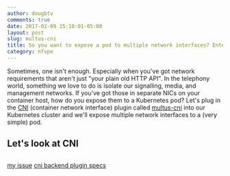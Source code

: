 ```yaml
---
author: dougbtv
comments: true
date: 2017-02-09 15:10:01-05:00
layout: post
slug: multus-cni
title: So you want to expose a pod to multiple network interfaces? Enter Multus-CNI
category: nfvpe
---
```


Sometimes, one isn't enough. Especially when you've got network requirements that aren't just "your plain old HTTP API". In the telephony world, something we love to do is isolate our signalling, media, and management networks. If you've got those in separate NICs on your container host, how do you expose them to a Kubernetes pod? Let's plug in the [CNI](https://github.com/containernetworking/cni) (container network interface) plugin called [multus-cni](https://github.com/Intel-Corp/multus-cni) into our Kubernetes cluster and we'll expose multiple network interfaces to a (very simple) pod.

## Let's look at CNI

##


[my issue](https://github.com/Intel-Corp/multus-cni/issues/3)
[cni backend plugin specs](https://github.com/containernetworking/cni/tree/master/Documentation)
